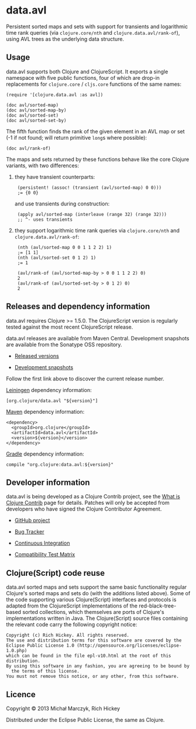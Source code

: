 # data.avl

Persistent sorted maps and sets with support for transients and
logarithmic time rank queries (via `clojure.core/nth` and
`clojure.data.avl/rank-of`), using AVL trees as the underlying data
structure.

## Usage

data.avl supports both Clojure and ClojureScript. It exports a single
namespace with five public functions, four of which are drop-in
replacements for `clojure.core` / `cljs.core` functions of the same
names:

    (require '[clojure.data.avl :as avl])
    
    (doc avl/sorted-map)
    (doc avl/sorted-map-by)
    (doc avl/sorted-set)
    (doc avl/sorted-set-by)

The fifth function finds the rank of the given element in an AVL map
or set (-1 if not found; will return primitive `long`s where
possible):

    (doc avl/rank-of)

The maps and sets returned by these functions behave like the core
Clojure variants, with two differences:

1. they have transient counterparts:

        (persistent! (assoc! (transient (avl/sorted-map) 0 0)))
        ;= {0 0}

   and use transients during construction:

        (apply avl/sorted-map (interleave (range 32) (range 32)))
        ;; ^- uses transients

2. they support logarithmic time rank queries via `clojure.core/nth`
   and `clojure.data.avl/rank-of`:

        (nth (avl/sorted-map 0 0 1 1 2 2) 1)
        ;= [1 1]
        (nth (avl/sorted-set 0 1 2) 1)
        ;= 1
        
        (avl/rank-of (avl/sorted-map-by > 0 0 1 1 2 2) 0)
        2
        (avl/rank-of (avl/sorted-set-by > 0 1 2) 0)
        2

## Releases and dependency information

data.avl requires Clojure >= 1.5.0. The ClojureScript version is
regularly tested against the most recent ClojureScript release.

data.avl releases are available from Maven Central. Development
snapshots are available from the Sonatype OSS repository.

 * [Released versions](http://search.maven.org/#search%7Cga%7C1%7Corg.clojure%2Fdata.avl)

 * [Development snapshots](https://oss.sonatype.org/index.html#nexus-search;gav~org.clojure~data.avl~~~)

Follow the first link above to discover the current release number.

[Leiningen](http://leiningen.org/) dependency information:

    [org.clojure/data.avl "${version}"]

[Maven](http://maven.apache.org/) dependency information:

    <dependency>
      <groupId>org.clojure</groupId>
      <artifactId>data.avl</artifactId>
      <version>${version}</version>
    </dependency>

[Gradle](http://www.gradle.org/) dependency information:

    compile "org.clojure:data.avl:${version}"

## Developer information

data.avl is being developed as a Clojure Contrib project, see the
[What is Clojure Contrib](http://dev.clojure.org/pages/viewpage.action?pageId=5767464)
page for details. Patches will only be accepted from developers who
have signed the Clojure Contributor Agreement.

* [GitHub project](https://github.com/clojure/data.avl)

* [Bug Tracker](http://dev.clojure.org/jira/browse/DAVL)

* [Continuous Integration](http://build.clojure.org/job/data.avl/)

* [Compatibility Test Matrix](http://build.clojure.org/job/data.avl-test-matrix/)

## Clojure(Script) code reuse

data.avl sorted maps and sets support the same basic functionality
regular Clojure's sorted maps and sets do (with the additions listed
above). Some of the code supporting various Clojure(Script) interfaces
and protocols is adapted from the ClojureScript implementations of the
red-black-tree-based sorted collections, which themselves are ports of
Clojure's implementations written in Java. The Clojure(Script) source
files containing the relevant code carry the following copyright
notice:

    Copyright (c) Rich Hickey. All rights reserved.
    The use and distribution terms for this software are covered by the
    Eclipse Public License 1.0 (http://opensource.org/licenses/eclipse-1.0.php)
    which can be found in the file epl-v10.html at the root of this distribution.
    By using this software in any fashion, you are agreeing to be bound by
      the terms of this license.
    You must not remove this notice, or any other, from this software.

## Licence

Copyright © 2013 Michał Marczyk, Rich Hickey

Distributed under the Eclipse Public License, the same as Clojure.
